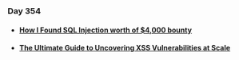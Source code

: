 ### Day 354

#### [<ul><li>How I Found SQL Injection worth of $4,000 bounty</ul></li>](https://roberto99.medium.com/how-i-found-sql-injection-worth-of-4-000-bounty-16ca09cbf8ec)
#### [<ul><li>The Ultimate Guide to Uncovering XSS Vulnerabilities at Scale</ul></li>](https://medium.com/@cyndybruce1967/the-ultimate-guide-to-uncovering-xss-vulnerabilities-at-scale-1f35ecb765b7)
